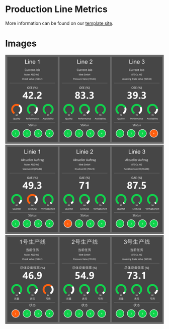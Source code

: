# Production Line Metrics
More information can be found on our [template site](https://templates.peakboard.com/view/Production_Lines_Andon).

# Images
![Production Line Metrics Screenshot](Production_Lines_Andon_EN.png)
![Production Line Metrics Screenshot](Production_Lines_Andon_DE.png)
![Production Line Metrics Screenshot](Production_Lines_Andon_CN.png)